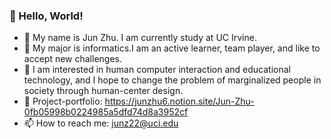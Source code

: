 ### 👋 Hello, World!
- :monocle_face: My name is Jun Zhu. I am currently study at UC Irvine.
- :robot:	My major is informatics.I am an active learner, team player, and like to accept new challenges. 
- :space_invader:	 I am interested in human computer interaction and  educational technology, and I hope to change the problem of marginalized people in society through human-center design.
- 🚀 Project-portfolio: https://junzhu6.notion.site/Jun-Zhu-0fb05998b0224985a5dfd74d8a3952cf
- 📫 How to reach me: junz22@uci.edu
